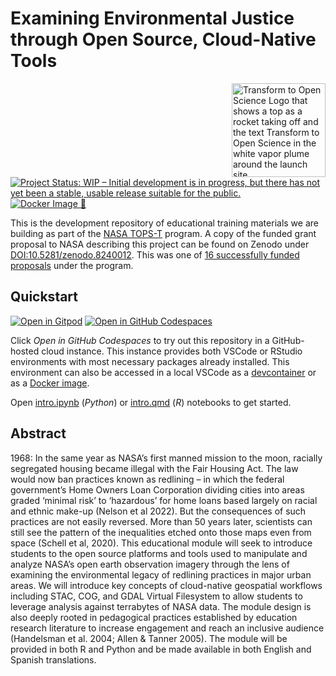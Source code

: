# Examining Environmental Justice through Open Source, Cloud-Native Tools

<img align="right" src="https://zenodo.org/record/7742997/files/Tops_Badge_Nasa.png" width="150" alt="Transform to Open Science Logo that shows a top as a rocket taking off and the text Transform to Open Science in the white vapor plume around the launch site">

[![Project Status: WIP – Initial development is in progress, but there has not yet been a stable, usable release suitable for the public.](https://www.repostatus.org/badges/latest/wip.svg)](https://www.repostatus.org/#wip)
[![Docker Image :whale2:](https://github.com/boettiger-lab/nasa-topst-env-justice/actions/workflows/docker-image.yml/badge.svg)](https://github.com/boettiger-lab/nasa-topst-env-justice/actions/workflows/docker-image.yml)

This is the development repository of educational training materials we are building as part of the [NASA TOPS-T](https://nspires.nasaprs.com/external/solicitations/summary.do?solId=%7BAB776446-03A8-4C24-845D-2E5A2ADA2D5A%7D&path=&method=init) program. A copy of the funded grant proposal to NASA describing this project can be found on Zenodo under [DOI:10.5281/zenodo.8240012](https://doi.org/10.5281/zenodo.8240012). This was one of [16 successfully funded proposals](https://nspires.nasaprs.com/external/viewrepositorydocument/cmdocumentid=929821/solicitationId=%7BAB776446-03A8-4C24-845D-2E5A2ADA2D5A%7D/viewSolicitationDocument=1/TOPST22%20selections.pdf) under the program.  

## Quickstart 

[![Open in Gitpod](https://gitpod.io/button/open-in-gitpod.svg)](https://gitpod.io/#https://github.com/boettiger-lab/nasa-topst-env-justice)
[![Open in GitHub Codespaces](https://github.com/codespaces/badge.svg)](https://codespaces.new/espm-157/nasa-topst-env-justice?quickstart=1)

Click _Open in GitHub Codespaces_ to try out this repository in a GitHub-hosted cloud instance.  This instance provides both VSCode or RStudio environments with most necessary packages already installed.  This environment can also be accessed in a local VSCode as a [devcontainer](https://code.visualstudio.com/docs/devcontainers/containers) or as a [Docker image](https://github.com/boettiger-lab/nasa-topst-env-justice/pkgs/container/nasa-tops).

Open [intro.ipynb](stac.ipynb) (_Python_) or [intro.qmd](intro.qmd) (_R_) notebooks to get started.  


## Abstract

1968: In the same year as NASA’s first manned mission to the moon, racially segregated housing became illegal with the Fair Housing Act. The law would now ban practices known as redlining – in which the federal government’s Home Owners Loan Corporation dividing cities into areas graded ‘minimal risk’ to ‘hazardous’ for home loans based largely on racial and ethnic make-up (Nelson et al 2022). But the consequences of such practices are not easily reversed. More than 50 years later, scientists can still see the pattern of the inequalities etched onto those maps even from space (Schell et al, 2020). This educational module will seek to introduce students to the open source platforms and tools used to manipulate and analyze NASA’s open earth observation imagery through the lens of examining the environmental legacy of redlining practices in major urban areas. We will introduce key concepts of cloud-native geospatial workflows including STAC, COG, and GDAL Virtual Filesystem to allow students to leverage analysis against terrabytes of NASA data. The module design is also deeply rooted in pedagogical practices established by education research literature to increase engagement and reach an inclusive audience (Handelsman et al. 2004; Allen & Tanner 2005). The module will be provided in both R and Python and be made available in both English and Spanish translations.

